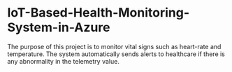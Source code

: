 # IoT-Based-Health-Monitoring-System-in-Azure
The purpose of this project is to monitor vital signs such as heart-rate and temperature. The system automatically sends alerts to healthcare if there is any abnormality in the telemetry value.
